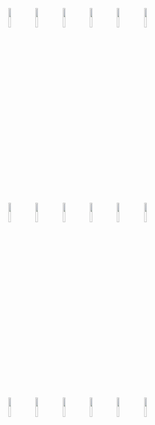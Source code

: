 <p>
  <!-- Your languages and tools. Be careful with the alignment. 
  You can use this sites to get logos: https://www.vectorlogo.zone or https://simpleicons.org/
  -->
  <code><img width="10%" src="https://simpleicons.org/icons/javascript.svg"></code>
  <code><img width="10%" src="https://simpleicons.org/icons/java.svg"></code>
  <code><img width="10%" src="https://simpleicons.org/icons/python.svg"></code>
<!--   <br /> -->
  <code><img width="10%" src="https://simpleicons.org/icons/amazonaws.svg"></code>
  <code><img width="10%" src="https://simpleicons.org/icons/git.svg"></code>
  <code><img width="10%" src="https://simpleicons.org/icons/react.svg"></code>
  <br />
  <code><img width="10%" src="https://simpleicons.org/icons/sqlite.svg"></code>
  <code><img width="10%" src="https://simpleicons.org/icons/mysql.svg"></code>
  <code><img width="10%" src="https://simpleicons.org/icons/postgresql.svg"></code>
<!--   <br /> -->
  <code><img width="10%" src="https://simpleicons.org/icons/apache.svg"></code>
  <code><img width="10%" src="https://simpleicons.org/icons/django.svg"></code>
  <code><img width="10%" src="https://simpleicons.org/icons/node-dot-js.svg"></code>
    <br />
  <code><img width="10%" src="https://simpleicons.org/icons/rubyonrails.svg"></code>
  <code><img width="10%" src="https://simpleicons.org/icons/visualstudio.svg"></code>
  <code><img width="10%" src="https://simpleicons.org/icons/eclipseide.svg"></code>
<!--   <br /> -->
  <code><img width="10%" src="https://simpleicons.org/icons/intellijidea.svg"></code>
  <code><img width="10%" src="https://simpleicons.org/icons/postman.svg"></code>
  <code><img width="10%" src="https://simpleicons.org/icons/heroku.svg"></code>
</p>
